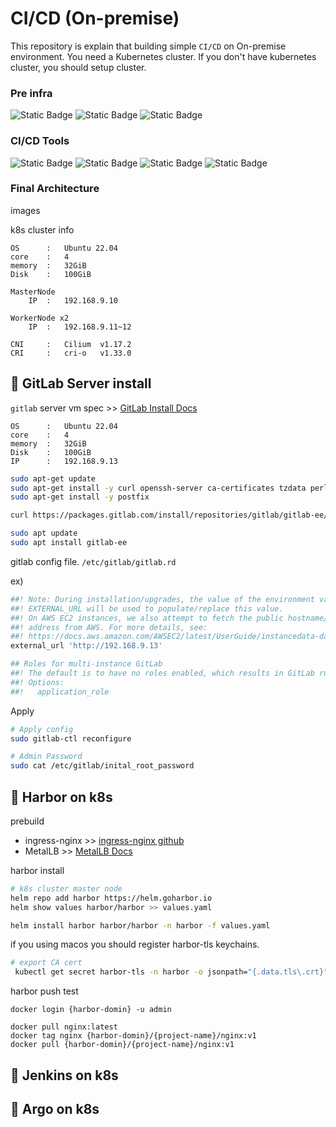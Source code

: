 # CI/CD (On-premise)

This repository is explain that building simple `CI/CD` on On-premise environment. You need a Kubernetes cluster. If you don't have kubernetes cluster, you should setup cluster.

### **Pre infra**

![Static Badge](https://img.shields.io/badge/kubernetes-1.30.0-%23326CE5?logo=kubernetes&labelColor=white)
![Static Badge](https://img.shields.io/badge/helm-3.17.1-%230F1689?logo=helm&logoColor=%230F1689&labelColor=white)
![Static Badge](https://img.shields.io/badge/docker-28.0.1-%232496ED?logo=docker&logoColor=%232496ED&labelColor=white)


### **CI/CD Tools**

![Static Badge](https://img.shields.io/badge/gitlab-17.10-%23FC6D26?logo=gitlab&logoColor=%23FC6D26&labelColor=white)
![Static Badge](https://img.shields.io/badge/harbor-2.12.0-%2360B932?logo=harbor&logoColor=%2360B932&labelColor=white)
![Static Badge](https://img.shields.io/badge/jenkins-2.492-%23D24939?logo=jenkins&logoColor=%23D24939&labelColor=white)
![Static Badge](https://img.shields.io/badge/argo-2.14.9-%23FC6D26?logo=argo&logoColor=%23EF7B4D&labelColor=white)

### **Final Architecture**

<dev>images</dev>

k8s cluster info
```
OS      :   Ubuntu 22.04
core    :   4
memory  :   32GiB
Disk    :   100GiB

MasterNode
    IP  :   192.168.9.10

WorkerNode x2
    IP  :   192.168.9.11~12

CNI     :   Cilium  v1.17.2
CRI     :   cri-o   v1.33.0
```

## **🧩 GitLab Server install**

`gitlab` server vm spec >> [GitLab Install Docs](https://about.gitlab.com/install/#ubuntu)

```
OS      :   Ubuntu 22.04
core    :   4
memory  :   32GiB
Disk    :   100GiB
IP      :   192.168.9.13
```

```bash
sudo apt-get update
sudo apt-get install -y curl openssh-server ca-certificates tzdata perl
sudo apt-get install -y postfix

curl https://packages.gitlab.com/install/repositories/gitlab/gitlab-ee/script.deb.sh | sudo bash

sudo apt update
sudo apt install gitlab-ee
```

gitlab config file. `/etc/gitlab/gitlab.rd`

ex)
```rb
##! Note: During installation/upgrades, the value of the environment variable
##! EXTERNAL_URL will be used to populate/replace this value.
##! On AWS EC2 instances, we also attempt to fetch the public hostname/IP
##! address from AWS. For more details, see:
##! https://docs.aws.amazon.com/AWSEC2/latest/UserGuide/instancedata-data-retrieval.html
external_url 'http://192.168.9.13'

## Roles for multi-instance GitLab
##! The default is to have no roles enabled, which results in GitLab running as an all-in-one instance.
##! Options:
##!   application_role
```
Apply
```bash
# Apply config
sudo gitlab-ctl reconfigure

# Admin Password
sudo cat /etc/gitlab/inital_root_password
```

## **🧩 Harbor on k8s**

prebuild 
- ingress-nginx >> [ingress-nginx github](https://github.com/kubernetes/ingress-nginx)
- MetalLB >> [MetalLB Docs](https://metallb.io/installation/)

harbor install
```bash
# k8s cluster master node
helm repo add harbor https://helm.goharbor.io
helm show values harbor/harbor >> values.yaml

helm install harbor harbor/harbor -n harbor -f values.yaml
```

if you using macos you should register harbor-tls keychains.
```bash
# export CA cert
 kubectl get secret harbor-tls -n harbor -o jsonpath="{.data.tls\.crt}" | base64 -d > harbor.crt
```

harbor push test
```
docker login {harbor-domin} -u admin

docker pull nginx:latest
docker tag nginx {harbor-domin}/{project-name}/nginx:v1
docker pull {harbor-domin}/{project-name}/nginx:v1
```

## **🧩 Jenkins on k8s**

## **🧩 Argo on k8s**